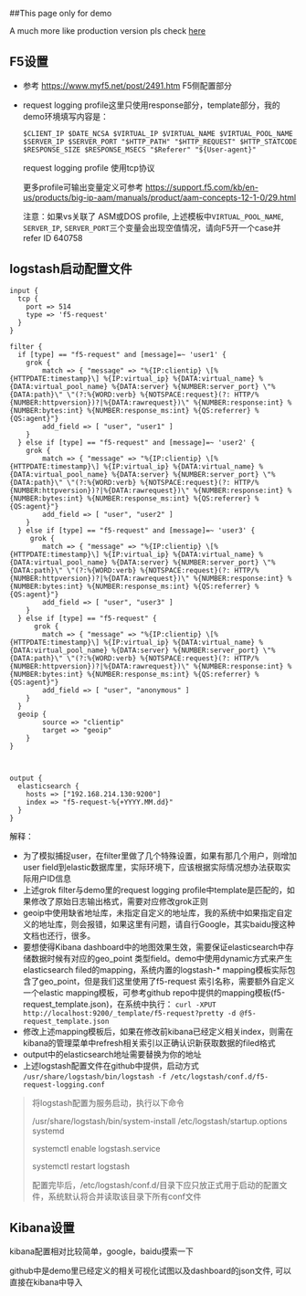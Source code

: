 ##This page only for demo

A much more like production version pls check <a href="https://github.com/myf5/f5-elk-demo/blob/master/loggprofile-logstash-xff_pre-stage.md">here</a>

## F5设置

* 参考 https://www.myf5.net/post/2491.htm F5侧配置部分

* request logging profile这里只使用response部分，template部分，我的demo环境填写内容是：

  ```
  $CLIENT_IP $DATE_NCSA $VIRTUAL_IP $VIRTUAL_NAME $VIRTUAL_POOL_NAME $SERVER_IP $SERVER_PORT "$HTTP_PATH" "$HTTP_REQUEST" $HTTP_STATCODE $RESPONSE_SIZE $RESPONSE_MSECS "$Referer" "${User-agent}"
  ```

  request logging profile 使用tcp协议

  更多profile可输出变量定义可参考
  https://support.f5.com/kb/en-us/products/big-ip-aam/manuals/product/aam-concepts-12-1-0/29.html

  注意：如果vs关联了 ASM或DOS profile, 上述模板中```VIRTUAL_POOL_NAME```,  ```SERVER_IP```, ```SERVER_PORT```三个变量会出现空值情况，请向F5开一个case并refer ID 640758 

## logstash启动配置文件

```
input {
  tcp {
    port => 514
    type => 'f5-request'
  }
}

filter {
  if [type] == "f5-request" and [message]=~ 'user1' {
    grok {
        match => { "message" => "%{IP:clientip} \[%{HTTPDATE:timestamp}\] %{IP:virtual_ip} %{DATA:virtual_name} %{DATA:virtual_pool_name} %{DATA:server} %{NUMBER:server_port} \"%{DATA:path}\" \"(?:%{WORD:verb} %{NOTSPACE:request}(?: HTTP/%{NUMBER:httpversion})?|%{DATA:rawrequest})\" %{NUMBER:response:int} %{NUMBER:bytes:int} %{NUMBER:response_ms:int} %{QS:referrer} %{QS:agent}"}
        add_field => [ "user", "user1" ]
    }
  } else if [type] == "f5-request" and [message]=~ 'user2' {
    grok {
        match => { "message" => "%{IP:clientip} \[%{HTTPDATE:timestamp}\] %{IP:virtual_ip} %{DATA:virtual_name} %{DATA:virtual_pool_name} %{DATA:server} %{NUMBER:server_port} \"%{DATA:path}\" \"(?:%{WORD:verb} %{NOTSPACE:request}(?: HTTP/%{NUMBER:httpversion})?|%{DATA:rawrequest})\" %{NUMBER:response:int} %{NUMBER:bytes:int} %{NUMBER:response_ms:int} %{QS:referrer} %{QS:agent}"}
        add_field => [ "user", "user2" ]
    }
  } else if [type] == "f5-request" and [message]=~ 'user3' {
     grok {
        match => { "message" => "%{IP:clientip} \[%{HTTPDATE:timestamp}\] %{IP:virtual_ip} %{DATA:virtual_name} %{DATA:virtual_pool_name} %{DATA:server} %{NUMBER:server_port} \"%{DATA:path}\" \"(?:%{WORD:verb} %{NOTSPACE:request}(?: HTTP/%{NUMBER:httpversion})?|%{DATA:rawrequest})\" %{NUMBER:response:int} %{NUMBER:bytes:int} %{NUMBER:response_ms:int} %{QS:referrer} %{QS:agent}"}
        add_field => [ "user", "user3" ]
    }
  } else if [type] == "f5-request" {
      grok {
        match => { "message" => "%{IP:clientip} \[%{HTTPDATE:timestamp}\] %{IP:virtual_ip} %{DATA:virtual_name} %{DATA:virtual_pool_name} %{DATA:server} %{NUMBER:server_port} \"%{DATA:path}\" \"(?:%{WORD:verb} %{NOTSPACE:request}(?: HTTP/%{NUMBER:httpversion})?|%{DATA:rawrequest})\" %{NUMBER:response:int} %{NUMBER:bytes:int} %{NUMBER:response_ms:int} %{QS:referrer} %{QS:agent}"}
        add_field => [ "user", "anonymous" ]
    } 
  }
  geoip {
        source => "clientip"
        target => "geoip"
    }
}



output {
  elasticsearch {
    hosts => ["192.168.214.130:9200"]
    index => "f5-request-%{+YYYY.MM.dd}"
  }
}
```

解释：

* 为了模拟捕捉user，在filter里做了几个特殊设置，如果有那几个用户，则增加user field到elastic数据库里，实际环境下，应该根据实际情况想办法获取实际用户ID信息
* 上述grok filter与demo里的request logging profile中template是匹配的，如果修改了原始日志输出格式，需要对应修改grok正则
* geoip中使用缺省地址库，未指定自定义的地址库，我的系统中如果指定自定义的地址库，则会报错，如果这里有问题，请自行Google，其实baidu搜这种文档也还行，很多。
* 要想使得Kibana dashboard中的地图效果生效，需要保证elasticsearch中存储数据时候有对应的geo_point 类型field。demo中使用dynamic方式来产生elasticsearch filed的mapping，系统内置的logstash-* mapping模板实际包含了geo_point，但是我们这里使用了f5-request 索引名称，需要额外自定义一个elastic mapping模板，可参考github repo中提供的mapping模板(f5-request_template.json)，在系统中执行：
  ``curl -XPUT http://localhost:9200/_template/f5-request?pretty -d @f5-request_template.json``
* 修改上述mapping模板后，如果在修改前kibana已经定义相关index，则需在kibana的管理菜单中refresh相关索引以正确认识新获取数据的filed格式
* output中的elasticsearch地址需要替换为你的地址
* 上述logstash配置文件在github中提供，启动方式
  `/usr/share/logstash/bin/logstash -f /etc/logstash/conf.d/f5-request-logging.conf`


> 将logstash配置为服务启动，执行以下命令
>
> /usr/share/logstash/bin/system-install /etc/logstash/startup.options systemd
>
> systemctl enable logstash.service
>
> systemctl restart logstash
>
> 配置完毕后，/etc/logstash/conf.d/目录下应只放正式用于启动的配置文件，系统默认将合并读取该目录下所有conf文件



## Kibana设置

kibana配置相对比较简单，google，baidu摸索一下

github中是demo里已经定义的相关可视化试图以及dashboard的json文件, 可以直接在kibana中导入
